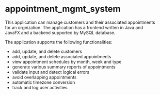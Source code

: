 # appointment_mgmt_system

This application can manage customers and their associated appointments for an orgnization.  The application has a frontend written in Java and JavaFX and a backend supported by MySQL database. 

The application supports the following functionalities:
- add, update, and delete customers
- add, update, and delete associated appointments
- view appointment schedules by month, week and type
- generate various summary reports of appointments
- validate input and detect logical errors
- avoid overlapping appointments
- automatic timezone conversion
- track and log user activities


